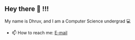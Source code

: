 ## Hey there 👋 !!!
My name is Dhruv, and I am a Computer Science undergrad 💻
<!--
My Interests includes just Python for now 😄
-->
- 📫 How to reach me: [E-mail](gaddameedidhruvreddy@gmail.com)
<!--
**codrug/codrug** is a ✨ _special_ ✨ repository because its `README.md` (this file) appears on your GitHub profile.

Here are some ideas to get you started:

- 🔭 I’m currently working on ...
- 🌱 I’m currently learning ...
- 👯 I’m looking to collaborate on ...
- 🤔 I’m looking for help with ...
- 💬 Ask me about ...
- 📫 How to reach me: ...
- 😄 Pronouns: ...
- ⚡ Fun fact: ...
-->

